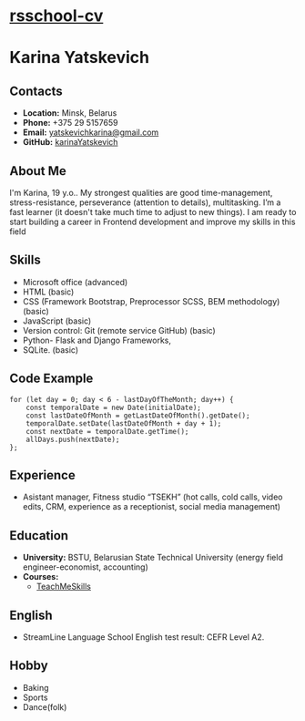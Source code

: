 # __[rsschool-cv](https://KarinaYatskevich.github.io/rsschool-cv//)__

# __Karina Yatskevich__

## __Contacts__
- __Location:__ Minsk, Belarus
- __Phone:__ +375 29 5157659
- __Email:__ yatskevichkarina@gmail.com 
- __GitHub:__ [karinaYatskevich](https://github.com/KarinaYatskevich)

## __About Me__
I'm Karina, 19 y.o.. My strongest qualities are good time-management,
stress-resistance, perseverance (attention to details), multitasking. I’m a
fast learner (it doesn't take much time to adjust to new things). I am
ready to start building a career in Frontend development and improve
my skills in this field

## __Skills__
- Microsoft office (advanced)
- HTML (basic)
- CSS (Framework Bootstrap, Preprocessor SCSS, BEM methodology) (basic)
- JavaScript (basic)
- Version control: Git (remote service GitHub) (basic)
- Python- Flask and Django Frameworks,
- SQLite. (basic)

## __Code Example__
```
for (let day = 0; day < 6 - lastDayOfTheMonth; day++) {
    const temporalDate = new Date(initialDate);
    const lastDateOfMonth = getLastDateOfMonth().getDate();
    temporalDate.setDate(lastDateOfMonth + day + 1);
    const nextDate = temporalDate.getTime();
    allDays.push(nextDate);
};
```

## __Experience__
- Asistant manager, Fitness studio “TSEKH” (hot calls, cold calls, video edits, CRM, experience as a receptionist, social media management)

## __Education__ 
- __University:__ BSTU, Belarusian State Technical University (energy field
engineer-economist, accounting)
- __Courses:__
  - [TeachMeSkills](file:///C:/Users/User/Downloads/Telegram%20Desktop/KARYNA%20YATSKEVICH-01.jpg)

## __English__
- StreamLine Language School English test result: CEFR Level A2.

## __Hobby__
- Baking
- Sports
- Dance(folk)